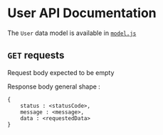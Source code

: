 # User API Documentation

The `User` data model is available in [`model.js`](https://github.com/Z3U2/web-coding-challenge-backend/blob/master/api/users/model.js)

## `GET` requests

Request body expected to be empty

Response body general shape :
    
    {
        status : <statusCode>,
        message : <message>,
        data : <requestedData>
    }